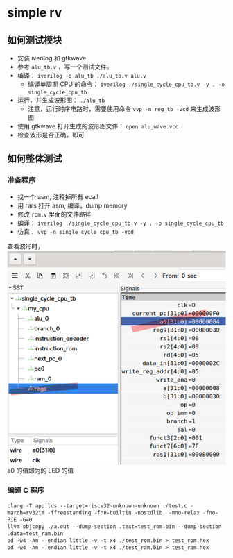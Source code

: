 # simple rv
## 如何测试模块

- 安装 iverilog 和 gtkwave
- 参考 `alu_tb.v` ，写一个测试文件。
- 编译： `iverilog -o alu_tb ./alu_tb.v alu.v`
  - 编译单周期 CPU 的命令： `iverilog ./single_cycle_cpu_tb.v -y . -o single_cycle_cpu_tb`
- 运行，并生成波形图： `./alu_tb`
  - 注意，运行时序电路时，需要使用命令 `vvp -n reg_tb -vcd` 来生成波形图
- 使用 gtkwave 打开生成的波形图文件： `open alu_wave.vcd`
- 检查波形是否正确，即可

## 如何整体测试

### 准备程序

- 找一个 asm, 注释掉所有 ecall
- 用 rars 打开 asm, 编译，dump memory
- 修改 `rom.v` 里面的文件路径
- 编译： `iverilog ./single_cycle_cpu_tb.v -y . -o single_cycle_cpu_tb`
- 仿真： `vvp -n single_cycle_cpu_tb -vcd`

查看波形时，![](assets/2022-03-13-02-45-21.png) a0 的值即为的 LED 的值

### 编译 C 程序

```
clang -T app.lds --target=riscv32-unknown-unknown ./test.c -march=rv32im -ffreestanding -fno-builtin -nostdlib  -mno-relax -fno-PIE -G=0
llvm-objcopy ./a.out --dump-section .text=test_rom.bin --dump-section .data=test_ram.bin 
od -w4 -An --endian little -v -t x4 ./test_rom.bin > test_rom.hex
od -w4 -An --endian little -v -t x4 ./test_ram.bin > test_ram.hex
```
